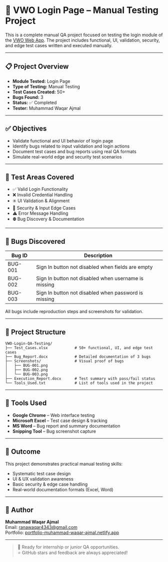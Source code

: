 
# 🔐 VWO Login Page – Manual Testing Project

This is a complete manual QA project focused on testing the login module of the [VWO Web App](https://app.vwo.com/#/login). The project includes functional, UI, validation, security, and edge test cases written and executed manually.

---

## 📋 Project Overview

- **Module Tested:** Login Page
- **Type of Testing:** Manual Testing
- **Test Cases Created:** 50+
- **Bugs Found:** 3
- **Status:** ✅ Completed
- **Tester:** Muhammad Waqar Ajmal

---

## ✅ Objectives

- Validate functional and UI behavior of login page
- Identify bugs related to input validation and login actions
- Document test cases and bug reports using real QA formats
- Simulate real-world edge and security test scenarios

---

## 🧪 Test Areas Covered

- ✅ Valid Login Functionality  
- ❌ Invalid Credential Handling  
- ✳️ UI Validation & Alignment  
- 🔐 Security & Input Edge Cases  
- ⚠️ Error Message Handling  
- ⛔ Bug Discovery & Documentation

---

## 🐞 Bugs Discovered

| Bug ID | Description |
|--------|-------------|
| BUG-001 | Sign In button not disabled when fields are empty |
| BUG-002 | Sign In button not disabled when username is missing |
| BUG-003 | Sign In button not disabled when password is missing |

All bugs include reproduction steps and screenshots for validation.

---

## 📂 Project Structure

```
VWO-Login-QA-Testing/
├── Test_Cases.xlsx            # 50+ functional, UI, and edge test cases
├── Bug_Report.docx            # Detailed documentation of 3 bugs
├── Screenshots/               # Visual proof of bugs
│   ├── BUG-001.png
│   ├── BUG-002.png
│   └── BUG-003.png
├── Execution_Report.docx      # Test summary with pass/fail status
└── Tools_Used.txt             # List of tools used in the project
```

---

## 🧰 Tools Used

- **Google Chrome** – Web interface testing  
- **Microsoft Excel** – Test case design & tracking  
- **MS Word** – Bug report and summary documentation  
- **Snipping Tool** – Bug screenshot capture

---

## 🚀 Outcome

This project demonstrates practical manual testing skills:
- Systematic test case design
- UI & UX validation awareness
- Basic security & edge case handling
- Real-world documentation formats (Excel, Word)

---

## 📧 Author

**Muhammad Waqar Ajmal**  
Email: [ranawaqar4343@gmail.com](mailto:ranawaqar4343@gmail.com)  
Portfolio: [portfolio-muhammad-waqar-ajmal.netlify.app](https://portfolio-muhammad-waqar-ajmal.netlify.app/)

---

> 🔎 Ready for internship or junior QA opportunities.  
> ⭐ GitHub stars and feedback are always appreciated!
